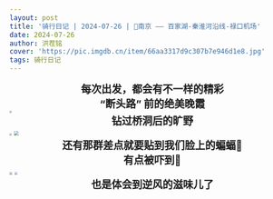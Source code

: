 ```yaml
---
layout: post
title: '骑行日记 | 2024-07-26 | 📍南京 —— 百家湖-秦淮河沿线-禄口机场' 
date: 2024-07-26
author: 洪茬铭
cover: 'https://pic.imgdb.cn/item/66aa3317d9c307b7e946d1e8.jpg'
tags: 骑行日记
---
```




<center><b><font size=4>每次出发，都会有不一样的精彩</font></b></center>

<center><b><font size=4>“断头路” 前的绝美晚霞</font></b></center>

<img src="https://pic.imgdb.cn/item/66aa26b3d9c307b7e93a03a5.jpg" style="zoom:25%;" />


<center><b><font size=4>钻过桥洞后的旷野</font></b></center>

<img src="https://pic.imgdb.cn/item/66a79f19d9c307b7e93b28f6.jpg" style="zoom:25%;" />

<img src="https://pic.imgdb.cn/item/66aa2d78d9c307b7e941b319.jpg" style="zoom:50%;" />

<center><b><font size=4>还有那群差点就要贴到我们脸上的蝙蝠🦇</font></b></center>

<center><b><font size=4>有点被吓到🫨</font></b></center>

<img src="https://pic.imgdb.cn/item/66aa2b18d9c307b7e93f8b86.jpg" style="zoom:33%;" />

<img src="https://pic.imgdb.cn/item/66aa2b2ad9c307b7e93f992e.jpg" style="zoom:33%;" />

<center><b><font size=4>也是体会到逆风的滋味儿了</font></b></center>
